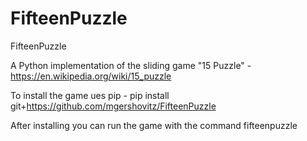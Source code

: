# FifteenPuzzle
FifteenPuzzle

A Python implementation of the sliding game "15 Puzzle" - https://en.wikipedia.org/wiki/15_puzzle

To install the game ues pip - 
pip install git+https://github.com/mgershovitz/FifteenPuzzle

After installing you can run the game with the command fifteenpuzzle
